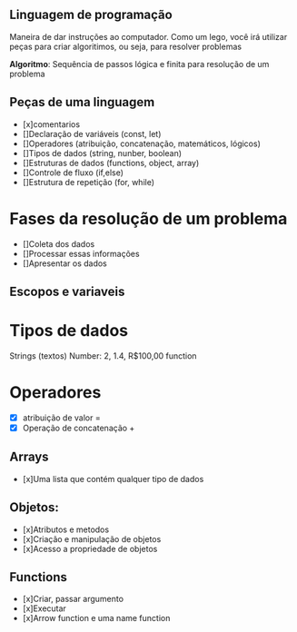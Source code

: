 ## Linguagem de programação

Maneira de dar instruções ao computador.
Como um lego, você irá utilizar peças para criar algoritimos, ou seja, para resolver problemas 

**Algoritmo**: Sequência de passos lógica e finita para resolução de um problema

## Peças de uma linguagem
- [x]comentarios
- []Declaração de variáveis (const, let)
- []Operadores (atribuição, concatenação, matemáticos, lógicos)
- []Tipos de dados (string, nunber, boolean)
- []Estruturas de dados (functions, object, array)
- []Controle de fluxo (if,else)
- []Estrutura de repetição (for, while)

# Fases da resolução de um problema 
- []Coleta dos dados
- []Processar essas informações
- []Apresentar os dados

## Escopos e variaveis

# Tipos de dados

Strings (textos)
Number: 2, 1.4, R$100,00
function

# Operadores
- [x] atribuição de valor =
- [x] Operação de concatenação +

## Arrays 
- [x]Uma lista que contém qualquer tipo de dados

## Objetos:
- [x]Atributos e metodos
- [x]Criação e manipulação de objetos
- [x]Acesso a propriedade de objetos

## Functions
- [x]Criar, passar argumento 
- [x]Executar 
- [x]Arrow function e uma name function